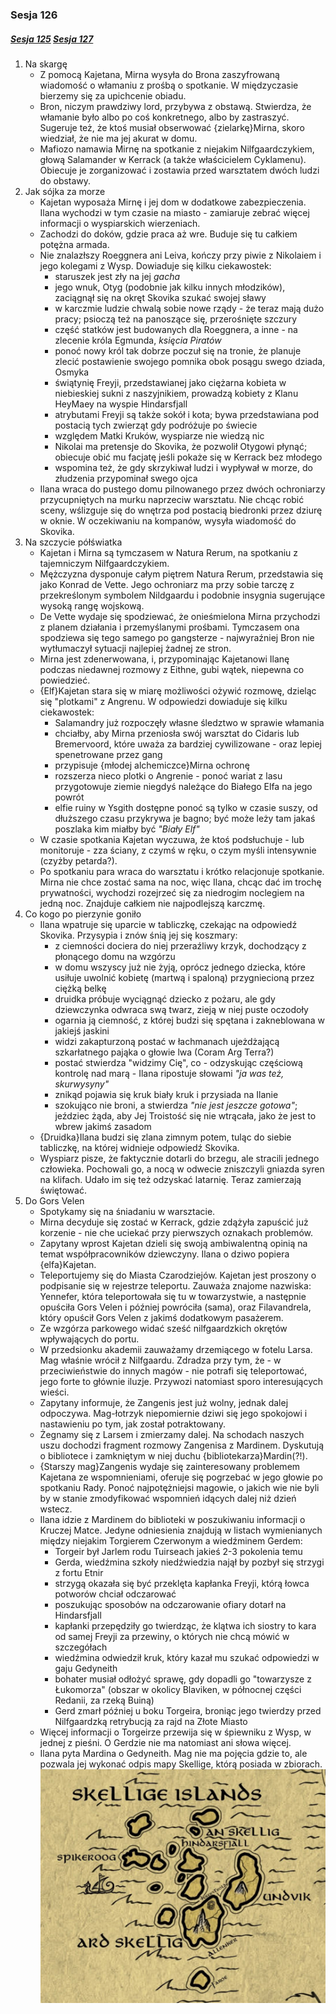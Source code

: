 ### Sesja 126
##### [Sesja 125](#sesja-125) [Sesja 127](#sesja-127)
1. Na skargę
    - Z pomocą Kajetana, Mirna wysyła do Brona zaszyfrowaną wiadomość o włamaniu z prośbą o spotkanie. W międzyczasie bierzemy się za upichcenie obiadu.
    - Bron, niczym prawdziwy lord, przybywa z obstawą. Stwierdza, że włamanie było albo po coś konkretnego, albo by zastraszyć. Sugeruje też, że ktoś musiał obserwować {zielarkę}Mirna, skoro wiedział, że nie ma jej akurat w domu.
    - Mafiozo namawia Mirnę na spotkanie z niejakim Nilfgaardczykiem, głową Salamander w Kerrack (a także właścicielem Cyklamenu). Obiecuje je zorganizować i zostawia przed warsztatem dwóch ludzi do obstawy.
2. Jak sójka za morze
    - Kajetan wyposaża Mirnę i jej dom w dodatkowe zabezpieczenia. Ilana wychodzi w tym czasie na miasto - zamiaruje zebrać więcej informacji o wyspiarskich wierzeniach. 
    - Zachodzi do doków, gdzie praca aż wre. Buduje się tu całkiem potężna armada.
    - Nie znalazłszy Roeggnera ani Leiva, kończy przy piwie z Nikolaiem i jego kolegami z Wysp. Dowiaduje się kilku ciekawostek:
        - staruszek jest zły na jej _gacha_
        - jego wnuk, Otyg (podobnie jak kilku innych młodzików), zaciągnął się na okręt Skovika szukać swojej sławy
        - w karczmie ludzie chwalą sobie nowe rządy - że teraz mają dużo pracy; psioczą też na panoszące się, przerośnięte szczury
        - część statków jest budowanych dla Roeggnera, a inne - na zlecenie króla Egmunda, _księcia Piratów_
        - ponoć nowy król tak dobrze poczuł się na tronie, że planuje zlecić postawienie swojego pomnika obok posągu swego dziada, Osmyka
        - świątynię Freyji, przedstawianej jako ciężarna kobieta w niebieskiej sukni z naszyjnikiem, prowadzą kobiety z Klanu HeyMaey na wyspie Hindarsfjall
        - atrybutami Freyji są także sokół i kota; bywa przedstawiana pod postacią tych zwierząt gdy podróżuje po świecie
        - względem Matki Kruków, wyspiarze nie wiedzą nic
        - Nikolai ma pretensje do Skovika, że pozwolił Otygowi płynąć; obiecuje obić mu facjatę jeśli pokaże się w Kerrack bez młodego
        - wspomina też, że gdy skrzykiwał ludzi i wypływał w morze, do złudzenia przypominał swego ojca
    - Ilana wraca do pustego domu pilnowanego przez dwóch ochroniarzy przycupniętych na murku naprzeciw warsztatu. Nie chcąc robić sceny, wślizguje się do wnętrza pod postacią biedronki przez dziurę w oknie. W oczekiwaniu na kompanów, wysyła wiadomość do Skovika.
3. Na szczycie półświatka
    - Kajetan i Mirna są tymczasem w Natura Rerum, na spotkaniu z tajemniczym Nilfgaardczykiem.
    - Mężczyzna dysponuje całym piętrem Natura Rerum, przedstawia się jako Konrad de Vette. Jego ochroniarz ma przy sobie tarczę z przekreślonym symbolem Nildgaardu i podobnie insygnia sugerujące wysoką rangę wojskową.
    - De Vette wydaje się spodziewać, że onieśmielona Mirna przychodzi z planem działania i przemyślanymi prośbami. Tymczasem ona spodziewa się tego samego po gangsterze - najwyraźniej Bron nie wytłumaczył sytuacji najlepiej żadnej ze stron.
    - Mirna jest zdenerwowana, i, przypominając Kajetanowi Ilanę podczas niedawnej rozmowy z Eithne, gubi wątek, niepewna co powiedzieć.
    - {Elf}Kajetan stara się w miarę możliwości ożywić rozmowę, dzieląc się "plotkami" z Angrenu. W odpowiedzi dowiaduje się kilku ciekawostek:
        - Salamandry już rozpoczęły własne śledztwo w sprawie włamania
        - chciałby, aby Mirna przeniosła swój warsztat do Cidaris lub Bremervoord, które uważa za bardziej cywilizowane - oraz lepiej spenetrowane przez gang
        - przypisuje {młodej alchemiczce}Mirna ochronę
        - rozszerza nieco plotki o Angrenie - ponoć wariat z lasu przygotowuje ziemie niegdyś należące do Białego Elfa na jego powrót
        - elfie ruiny w Ysgith dostępne ponoć są tylko w czasie suszy, od dłuższego czasu przykrywa je bagno; być może leży tam jakaś poszlaka kim miałby być _"Biały Elf"_
    - W czasie spotkania Kajetan wyczuwa, że ktoś podsłuchuje - lub monitoruje - zza ściany, z czymś w ręku, o czym myśli intensywnie (czyżby petarda?).
    - Po spotkaniu para wraca do warsztatu i krótko relacjonuje spotkanie. Mirna nie chce zostać sama na noc, więc Ilana, chcąc dać im trochę prywatności, wychodzi rozejrzeć się za niedrogim noclegiem na jedną noc. Znajduje całkiem nie najpodlejszą karczmę.
4. Co kogo po pierzynie goniło
    - Ilana wpatruje się uparcie w tabliczkę, czekając na odpowiedź Skovika. Przysypia i znów śnią jej się koszmary:
        - z ciemności dociera do niej przeraźliwy krzyk, dochodzący z płonącego domu na wzgórzu
        - w domu wszyscy już nie żyją, oprócz jednego dziecka, które usiłuje uwolnić kobietę (martwą i spaloną) przygniecioną przez ciężką belkę
        - druidka próbuje wyciągnąć dziecko z pożaru, ale gdy dziewczynka odwraca swą twarz, zieją w niej puste oczodoły
        - ogarnia ją ciemność, z której budzi się spętana i zakneblowana w jakiejś jaskini
        - widzi zakapturzoną postać w łachmanach ujeżdżającą szkarłatnego pająka o głowie lwa (Coram Arg Terra?)
        - postać stwierdza "widzimy Cię", co - odzyskując częściową kontrolę nad marą - Ilana ripostuje słowami _"ja was też, skurwysyny"_
        - znikąd pojawia się kruk biały kruk i przysiada na Ilanie
        - szokująco nie broni, a stwierdza _"nie jest jeszcze gotowa"_; jeździec żąda, aby Jej Troistość się nie wtrącała, jako że jest to wbrew jakimś zasadom
    - {Druidka}Ilana budzi się zlana zimnym potem, tuląc do siebie tabliczkę, na której widnieje odpowiedź Skovika.
    - Wyspiarz pisze, że faktycznie dotarli do brzegu, ale stracili jednego człowieka. Pochowali go, a nocą w odwecie zniszczyli gniazda syren na klifach. Udało im się też odzyskać latarnię. Teraz zamierzają świętować.
5. Do Gors Velen
    - Spotykamy się na śniadaniu w warsztacie.
    - Mirna decyduje się zostać w Kerrack, gdzie zdążyła zapuścić już korzenie - nie che uciekać przy pierwszych oznakach problemów.
    - Zapytany wprost Kajetan dzieli się swoją ambiwalentną opinią na temat współpracowników dziewczyny. Ilana o dziwo popiera {elfa}Kajetan.
    - Teleportujemy się do Miasta Czarodziejów. Kajetan jest proszony o podpisanie się w rejestrze teleportu. Zauważa znajome nazwiska: Yennefer, która teleportowała się tu w towarzystwie, a następnie opuściła Gors Velen i później powróciła (sama), oraz Filavandrela, który opuścił Gors Velen z jakimś dodatkowym pasażerem.
    - Ze wzgórza parkowego widać sześć nilfgaardzkich okrętów wpływających do portu.
    - W przedsionku akademii zauważamy drzemiącego w fotelu Larsa. Mag właśnie wrócił z Nilfgaardu. Zdradza przy tym, że - w przeciwieństwie do innych magów - nie potrafi się teleportować, jego forte to głównie iluzje. Przywozi natomiast sporo interesujących wieści.
    - Zapytany informuje, że Zangenis jest już wolny, jednak dalej odpoczywa. Mag-łotrzyk niepomiernie dziwi się jego spokojowi i nastawieniu po tym, jak został potraktowany.
    - Żegnamy się z Larsem i zmierzamy dalej. Na schodach naszych uszu dochodzi fragment rozmowy Zangenisa z Mardinem. Dyskutują o bibliotece i zamkniętym w niej duchu {bibliotekarza}Mardin(?!).
    - {Starszy mag}Zangenis wydaje się zainteresowany problemem Kajetana ze wspomnieniami, oferuje się pogrzebać w jego głowie po spotkaniu Rady. Ponoć najpotężniejsi magowie, o jakich wie nie byli by w stanie zmodyfikować wspomnień idących dalej niż dzień wstecz.
    - Ilana idzie z Mardinem do biblioteki w poszukiwaniu informacji o Kruczej Matce. Jedyne odniesienia znajdują w listach wymienianych między niejakim Torgierem Czerwonym a wiedźminem Gerdem:
        - Torgeir był Jarlem rodu Tuirseach jakieś 2-3 pokolenia temu
        - Gerda, wiedźmina szkoły niedźwiedzia najął by pozbył się strzygi z fortu Etnir
        - strzygą okazała się być przeklęta kapłanka Freyji, którą łowca potworów chciał odczarować
        - poszukując sposobów na odczarowanie ofiary dotarł na Hindarsfjall
        - kapłanki przepędziły go twierdząc, że klątwa ich siostry to kara od samej Freyji za przewiny, o których nie chcą mówić w szczegółach
        - wiedźmina odwiedził kruk, który kazał mu szukać odpowiedzi w gaju Gedyneith
        - bohater musiał odłożyć sprawę, gdy dopadli go "towarzysze z Łukomorza" (obszar w okolicy Blaviken, w północnej części Redanii, za rzeką Buiną)
        - Gerd zmarł później u boku Torgeira, broniąc jego twierdzy przed Nilfgaardzką retrybucją za rajd na Złote Miasto
    - Więcej informacji o Torgeirze przewija się w śpiewniku z Wysp, w jednej z pieśni. O Gerdzie nie ma natomiast ani słowa więcej.
    - Ilana pyta Mardina o Gedyneith. Mag nie ma pojęcia gdzie to, ale pozwala jej wykonać odpis mapy Skellige, którą posiada w zbiorach.
    ![mapaSkellige](https://github.com/nipsufn/dnd-ki/raw/master/img/mapaSkellige.jpg "mapaSkellige")<a id="mapa"></a>
